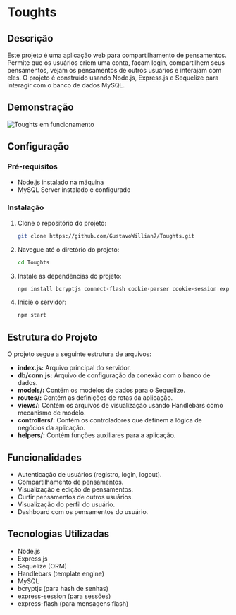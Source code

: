 # Toughts

## Descrição

Este projeto é uma aplicação web para compartilhamento de pensamentos. Permite que os usuários criem uma conta, façam login, compartilhem seus pensamentos, vejam os pensamentos de outros usuários e interajam com eles. O projeto é construído usando Node.js, Express.js e Sequelize para interagir com o banco de dados MySQL.

## Demonstração

![Toughts em funcionamento](docs/thoughts.jpg)

## Configuração

### Pré-requisitos

- Node.js instalado na máquina
- MySQL Server instalado e configurado

### Instalação

1. Clone o repositório do projeto:

   ```bash
   git clone https://github.com/GustavoWillian7/Toughts.git

   ```

2. Navegue até o diretório do projeto:

   ```bash
   cd Toughts

   ```

3. Instale as dependências do projeto:

   ```bash
   npm install bcryptjs connect-flash cookie-parser cookie-session express express-flash express-handlebars express-session mysql2 nodemon sequelize session-file-store

   ```

4. Inicie o servidor:

   ```bash
   npm start
   ```

## Estrutura do Projeto

O projeto segue a seguinte estrutura de arquivos:

- **index.js:** Arquivo principal do servidor.
- **db/conn.js:** Arquivo de configuração da conexão com o banco de dados.
- **models/:** Contém os modelos de dados para o Sequelize.
- **routes/:** Contém as definições de rotas da aplicação.
- **views/:** Contém os arquivos de visualização usando Handlebars como mecanismo de modelo.
- **controllers/:** Contém os controladores que definem a lógica de negócios da aplicação.
- **helpers/:** Contém funções auxiliares para a aplicação.

## Funcionalidades

- Autenticação de usuários (registro, login, logout).
- Compartilhamento de pensamentos.
- Visualização e edição de pensamentos.
- Curtir pensamentos de outros usuários.
- Visualização do perfil do usuário.
- Dashboard com os pensamentos do usuário.

## Tecnologias Utilizadas

- Node.js
- Express.js
- Sequelize (ORM)
- Handlebars (template engine)
- MySQL
- bcryptjs (para hash de senhas)
- express-session (para sessões)
- express-flash (para mensagens flash)
